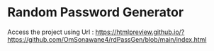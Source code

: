 # Random Password Generator
Access the project using Url : https://htmlpreview.github.io/?https://github.com/OmSonawane4/rdPassGen/blob/main/index.html
